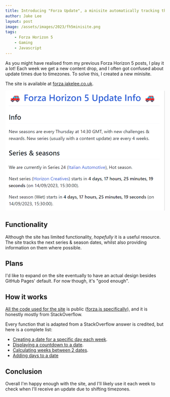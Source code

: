 ```yaml
---
title: Introducing "Forza Update", a minisite automatically tracking the next Forza Horizon 5 season & series
author: Jake Lee
layout: post
image: /assets/images/2023/fh5minisite.png
tags:
    - Forza Horizon 5
    - Gaming
    - Javascript
---
```


As you might have realised from my previous Forza Horizon 5 posts, I play it a lot! Each week we get a new content drop, and I often got confused about update times due to timezones. To solve this, I created a new minisite.

The site is available at [forza.jakelee.co.uk](https://forza.jakelee.co.uk/).

[![](/assets/images/2023/fh5minisite.png)](/assets/images/2023/fh5minisite.png)

## Functionality

Although the site has limited functionality, *hopefully* it is a useful resource. The site tracks the next series & season dates, whilst also providing information on them where possible. 

## Plans 

I'd like to expand on the site eventually to have an actual design besides GitHub Pages' default. For now though, it's "good enough".

## How it works

[All the code used for the site](https://github.com/jakesteam/forzaupdate) is public ([forza.js specifically](https://forza.jakelee.co.uk/js/forza.js)), and it is honestly mostly from StackOverflow.

Every function that is adapted from a StackOverflow answer is credited, but here is a complete list:

* [Creating a date for a specific day each week](https://stackoverflow.com/a/65869347/608312).
* [Displaying a countdown to a date](https://stackoverflow.com/a/9335296/608312).
* [Calculating weeks between 2 dates](https://stackoverflow.com/a/22859920/608312).
* [Adding days to a date]( https://stackoverflow.com/a/19691491/608312)

## Conclusion

Overall I'm happy enough with the site, and I'll likely use it each week to check when I'll receive an update due to shifting timezones.